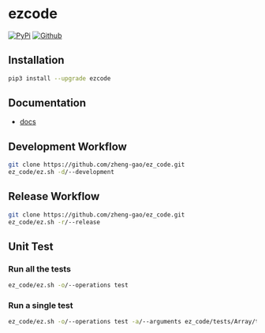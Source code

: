 # ezcode
[![PyPi](https://img.shields.io/pypi/v/ezcode.svg)](https://pypi.python.org/pypi/ezcode)
[![Github](https://img.shields.io/badge/github-master-brightgreen)](https://github.com/zheng-gao/ez_code)
## Installation
```bash
pip3 install --upgrade ezcode
```
## Documentation
* [docs](https://github.com/zheng-gao/ez_code/blob/main/docs)
## Development Workflow
```bash
git clone https://github.com/zheng-gao/ez_code.git
ez_code/ez.sh -d/--development
```
## Release Workflow
```bash
git clone https://github.com/zheng-gao/ez_code.git
ez_code/ez.sh -r/--release
```
## Unit Test
### Run all the tests
```bash
ez_code/ez.sh -o/--operations test
```
### Run a single test
```bash
ez_code/ez.sh -o/--operations test -a/--arguments ez_code/tests/Array/test_array.py::test_rotate
```
